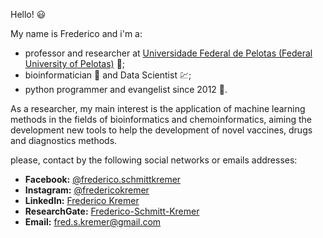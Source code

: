 Hello! :smiley:

My name is Frederico and i'm a:

- professor and researcher at [Universidade Federal de Pelotas (Federal University of Pelotas)](https://portal.ufpel.edu.br/) :school:;
- bioinformatician :dna: and Data Scientist :chart:;
- python programmer and evangelist since 2012 :snake:. 

As a researcher, my main interest is the application of machine learning methods in the fields of bioinformatics and chemoinformatics, aiming the development new tools
to help the development of novel vaccines, drugs and diagnostics methods. 

please, contact by the following social networks or emails addresses:

- **Facebook:** [@frederico.schmittkremer](https://www.facebook.com/frederico.schmittkremer/)
- **Instagram:** [@fredericokremer](https://www.instagram.com/fredericokremer/)
- **LinkedIn:** [Frederico Kremer](https://www.linkedin.com/in/frederico-kremer-06640b157/)
- **ResearchGate:** [Frederico-Schmitt-Kremer](https://www.researchgate.net/profile/Frederico-Schmitt-Kremer)
- **Email:** [fred.s.kremer@gmail.com](mailto:fred.s.kremer@gmail.com)
